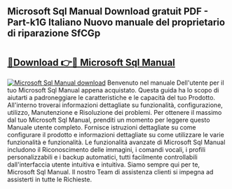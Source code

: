 ## Microsoft Sql Manual Download gratuit PDF - Part-k1G Italiano Nuovo manuale del proprietario di riparazione SfCGp

# <h2><a href="http://dfcfvt8.blite.top/?on=Microsoft+Sql+Manual">🔗Download 👉🔴 Microsoft Sql Manual</a></h2>

[![Microsoft Sql Manual download](https://i.imgur.com/lujVjoI.png)](http://dfcfvt8.blite.top/?on=Microsoft+Sql+Manual)
Benvenuto nel manuale Dell'utente per il tuo Microsoft Sql Manual appena acquistato. Questa guida ha lo scopo di aiutarti a padroneggiare le caratteristiche e le capacità del tuo Prodotto. All'interno troverai informazioni dettagliate su funzionalità, configurazione, utilizzo, Manutenzione e Risoluzione dei problemi. Per ottenere il massimo dal tuo Microsoft Sql Manual, prenditi un momento per leggere questo Manuale utente completo. Fornisce istruzioni dettagliate su come configurare il prodotto e informazioni dettagliate su come utilizzare le varie funzionalità e funzionalità. Le funzionalità avanzate di Microsoft Sql Manual includono il Riconoscimento delle immagini, i comandi vocali, i profili personalizzabili e i backup automatici, tutti facilmente controllabili dall'interfaccia utente intuitiva e intuitiva. Siamo sempre qui per te, Microsoft Sql Manual. Il nostro Team di assistenza clienti si impegna ad assisterti in tutte le Richieste.
